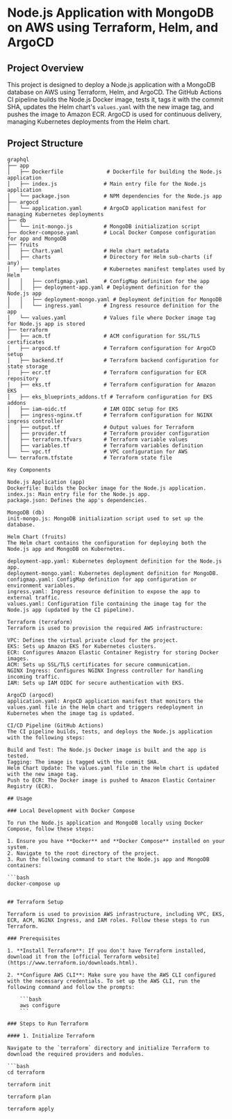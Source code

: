 # Node.js Application with MongoDB on AWS using Terraform, Helm, and ArgoCD

## Project Overview

This project is designed to deploy a Node.js application with a MongoDB database on AWS using Terraform, Helm, and ArgoCD. The GitHub Actions CI pipeline builds the Node.js Docker image, tests it, tags it with the commit SHA, updates the Helm chart's `values.yaml` with the new image tag, and pushes the image to Amazon ECR. ArgoCD is used for continuous delivery, managing Kubernetes deployments from the Helm chart.

## Project Structure

```plaintext
graphql
├── app
│   ├── Dockerfile              # Dockerfile for building the Node.js application
│   ├── index.js               # Main entry file for the Node.js application
│   └── package.json           # NPM dependencies for the Node.js app
├── argocd
│   └── application.yaml       # ArgoCD application manifest for managing Kubernetes deployments
├── db
│   └── init-mongo.js          # MongoDB initialization script
├── docker-compose.yaml        # Local Docker Compose configuration for app and MongoDB
├── fruits
│   ├── Chart.yaml             # Helm chart metadata
│   ├── charts                 # Directory for Helm sub-charts (if any)
│   ├── templates              # Kubernetes manifest templates used by Helm
│   │   ├── configmap.yaml     # ConfigMap definition for the app
│   │   ├── deployment-app.yaml # Deployment definition for the Node.js app
│   │   ├── deployment-mongo.yaml # Deployment definition for MongoDB
│   │   └── ingress.yaml       # Ingress resource definition for the app
│   └── values.yaml            # Values file where Docker image tag for Node.js app is stored
├── terraform
│   ├── acm.tf                 # ACM configuration for SSL/TLS certificates
│   ├── argocd.tf              # Terraform configuration for ArgoCD setup
│   ├── backend.tf             # Terraform backend configuration for state storage
│   ├── ecr.tf                 # Terraform configuration for ECR repository
│   ├── eks.tf                 # Terraform configuration for Amazon EKS
│   ├── eks_blueprints_addons.tf # Terraform configuration for EKS addons
│   ├── iam-oidc.tf            # IAM OIDC setup for EKS
│   ├── ingress-nginx.tf       # Terraform configuration for NGINX ingress controller
│   ├── output.tf              # Output values for Terraform
│   ├── provider.tf            # Terraform provider configuration
│   ├── terraform.tfvars       # Terraform variable values
│   ├── variables.tf           # Terraform variables definition
│   └── vpc.tf                 # VPC configuration for AWS
└── terraform.tfstate          # Terraform state file

Key Components

Node.js Application (app)
Dockerfile: Builds the Docker image for the Node.js application.
index.js: Main entry file for the Node.js app.
package.json: Defines the app's dependencies.

MongoDB (db)
init-mongo.js: MongoDB initialization script used to set up the database.

Helm Chart (fruits)
The Helm chart contains the configuration for deploying both the Node.js app and MongoDB on Kubernetes.

deployment-app.yaml: Kubernetes deployment definition for the Node.js app.
deployment-mongo.yaml: Kubernetes deployment definition for MongoDB.
configmap.yaml: ConfigMap definition for app configuration or environment variables.
ingress.yaml: Ingress resource definition to expose the app to external traffic.
values.yaml: Configuration file containing the image tag for the Node.js app (updated by the CI pipeline).

Terraform (terraform)
Terraform is used to provision the required AWS infrastructure:

VPC: Defines the virtual private cloud for the project.
EKS: Sets up Amazon EKS for Kubernetes clusters.
ECR: Configures Amazon Elastic Container Registry for storing Docker images.
ACM: Sets up SSL/TLS certificates for secure communication.
NGINX Ingress: Configures NGINX Ingress controller for handling incoming traffic.
IAM: Sets up IAM OIDC for secure authentication with EKS.

ArgoCD (argocd)
application.yaml: ArgoCD application manifest that monitors the values.yaml file in the Helm chart and triggers redeployment in Kubernetes when the image tag is updated.

CI/CD Pipeline (GitHub Actions)
The CI pipeline builds, tests, and deploys the Node.js application with the following steps:

Build and Test: The Node.js Docker image is built and the app is tested.
Tagging: The image is tagged with the commit SHA.
Helm Chart Update: The values.yaml file in the Helm chart is updated with the new image tag.
Push to ECR: The Docker image is pushed to Amazon Elastic Container Registry (ECR).

## Usage

### Local Development with Docker Compose

To run the Node.js application and MongoDB locally using Docker Compose, follow these steps:

1. Ensure you have **Docker** and **Docker Compose** installed on your system.
2. Navigate to the root directory of the project.
3. Run the following command to start the Node.js app and MongoDB containers:

```bash
docker-compose up


## Terraform Setup

Terraform is used to provision AWS infrastructure, including VPC, EKS, ECR, ACM, NGINX Ingress, and IAM roles. Follow these steps to run Terraform.

### Prerequisites

1. **Install Terraform**: If you don't have Terraform installed, download it from the [official Terraform website](https://www.terraform.io/downloads.html).

2. **Configure AWS CLI**: Make sure you have the AWS CLI configured with the necessary credentials. To set up the AWS CLI, run the following command and follow the prompts:

    ```bash
    aws configure
    ```

### Steps to Run Terraform

#### 1. Initialize Terraform

Navigate to the `terraform` directory and initialize Terraform to download the required providers and modules.

```bash
cd terraform

terraform init

terraform plan

terraform apply

